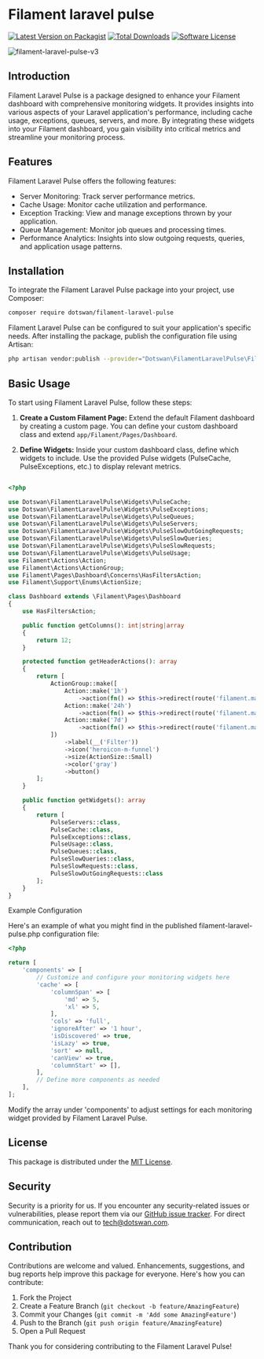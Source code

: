 # Filament laravel pulse

[![Latest Version on Packagist][ico-version]][link-packagist]
[![Total Downloads][ico-downloads]][link-downloads]
[![Software License][ico-license]][link-license]

![filament-laravel-pulse-v3](https://github.com/dotswan/filament-laravel-pulse/assets/20874565/e0d40daa-a06c-4e46-813e-1ebc0f984b17)


## Introduction

Filament Laravel Pulse is a package designed to enhance your Filament dashboard with comprehensive monitoring widgets. It provides insights into various aspects of your Laravel application's performance, including cache usage, exceptions, queues, servers, and more. By integrating these widgets into your Filament dashboard, you gain visibility into critical metrics and streamline your monitoring process.


## Features

Filament Laravel Pulse offers the following features:

- Server Monitoring: Track server performance metrics.
- Cache Usage: Monitor cache utilization and performance.
- Exception Tracking: View and manage exceptions thrown by your application.
- Queue Management: Monitor job queues and processing times.
- Performance Analytics: Insights into slow outgoing requests, queries, and application usage patterns.

## Installation

To integrate the Filament Laravel Pulse package into your project, use Composer:

```bash
composer require dotswan/filament-laravel-pulse
```

Filament Laravel Pulse can be configured to suit your application's specific needs. 
After installing the package, publish the configuration file using Artisan:

```bash
php artisan vendor:publish --provider="Dotswan\FilamentLaravelPulse\FilamentLaravelPulseServiceProvider"
```

## Basic Usage

To start using Filament Laravel Pulse, follow these steps:

1. **Create a Custom Filament Page:** Extend the default Filament dashboard by creating a custom page. You can define your custom dashboard class and extend `app/Filament/Pages/Dashboard`.

2. **Define Widgets:** Inside your custom dashboard class, define which widgets to include. Use the provided Pulse widgets (PulseCache, PulseExceptions, etc.) to display relevant metrics.

```php

<?php

use Dotswan\FilamentLaravelPulse\Widgets\PulseCache;
use Dotswan\FilamentLaravelPulse\Widgets\PulseExceptions;
use Dotswan\FilamentLaravelPulse\Widgets\PulseQueues;
use Dotswan\FilamentLaravelPulse\Widgets\PulseServers;
use Dotswan\FilamentLaravelPulse\Widgets\PulseSlowOutGoingRequests;
use Dotswan\FilamentLaravelPulse\Widgets\PulseSlowQueries;
use Dotswan\FilamentLaravelPulse\Widgets\PulseSlowRequests;
use Dotswan\FilamentLaravelPulse\Widgets\PulseUsage;
use Filament\Actions\Action;
use Filament\Actions\ActionGroup;
use Filament\Pages\Dashboard\Concerns\HasFiltersAction;
use Filament\Support\Enums\ActionSize;

class Dashboard extends \Filament\Pages\Dashboard
{
    use HasFiltersAction;

    public function getColumns(): int|string|array
    {
        return 12;
    }

    protected function getHeaderActions(): array
    {
        return [
            ActionGroup::make([
                Action::make('1h')
                    ->action(fn() => $this->redirect(route('filament.manager.pages.dashboard'))),
                Action::make('24h')
                    ->action(fn() => $this->redirect(route('filament.manager.pages.dashboard', ['period' => '24_hours']))),
                Action::make('7d')
                    ->action(fn() => $this->redirect(route('filament.manager.pages.dashboard', ['period' => '7_days']))),
            ])
                ->label(__('Filter'))
                ->icon('heroicon-m-funnel')
                ->size(ActionSize::Small)
                ->color('gray')
                ->button()
        ];
    }

    public function getWidgets(): array
    {
        return [
            PulseServers::class,
            PulseCache::class,
            PulseExceptions::class,
            PulseUsage::class,
            PulseQueues::class,
            PulseSlowQueries::class,
            PulseSlowRequests::class,
            PulseSlowOutGoingRequests::class
        ];
    }
}
```

Example Configuration

Here's an example of what you might find in the published filament-laravel-pulse.php configuration file:

```php
<?php

return [
    'components' => [
        // Customize and configure your monitoring widgets here
        'cache' => [
            'columnSpan' => [
                'md' => 5,
                'xl' => 5,
            ],
            'cols' => 'full',
            'ignoreAfter' => '1 hour',
            'isDiscovered' => true,
            'isLazy' => true,
            'sort' => null,
            'canView' => true,
            'columnStart' => [],
        ],
        // Define more components as needed
    ],
];

```
Modify the array under 'components' to adjust settings for each monitoring widget provided by Filament Laravel Pulse.

## License

This package is distributed under the [MIT License](link-to-your-license).

## Security

Security is a priority for us. If you encounter any security-related issues or vulnerabilities, please report them via our [GitHub issue tracker][link-github-issue]. For direct communication, reach out to [tech@dotswan.com](mailto:tech@dotswan.com).

## Contribution

Contributions are welcome and valued. Enhancements, suggestions, and bug reports help improve this package for everyone. Here's how you can contribute:

1. Fork the Project
2. Create a Feature Branch (`git checkout -b feature/AmazingFeature`)
3. Commit your Changes (`git commit -m 'Add some AmazingFeature'`)
4. Push to the Branch (`git push origin feature/AmazingFeature`)
5. Open a Pull Request

Thank you for considering contributing to the Filament Laravel Pulse!

[ico-version]: https://img.shields.io/packagist/v/dotswan/filament-laravel-pulse.svg?style=flat-square
[ico-license]: https://img.shields.io/badge/license-MIT-brightgreen.svg?style=flat-square
[ico-downloads]: https://img.shields.io/packagist/dt/dotswan/filament-laravel-pulse.svg?style=flat-square

[link-packagist]: https://packagist.org/packages/dotswan/filament-laravel-pulse
[link-license]: https://github.com/dotswan/filament-laravel-pulse/blob/master/LICENSE.md
[link-downloads]: https://packagist.org/packages/dotswan/filament-laravel-pulse
[link-github-issue]: https://github.com/dotswan/filament-laravel-pulse/issues
